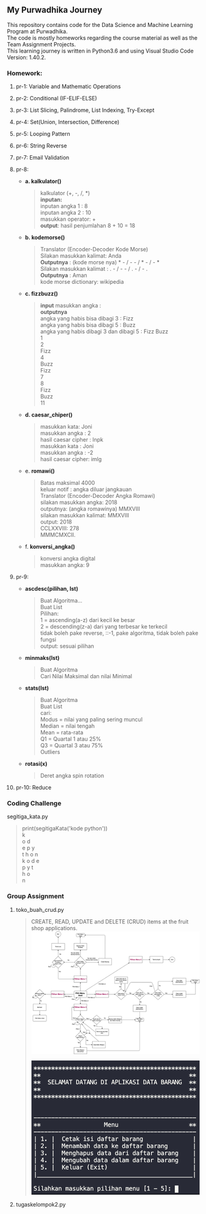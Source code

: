 ## My Purwadhika Journey

This repository contains code for the Data Science and Machine Learning Program at Purwadhika.<br>
The code is mostly homeworks regarding the course material as well as the Team Assignment Projects.<br>
This learning journey is written in Python3.6 and using Visual Studio Code Version: 1.40.2.

### Homework:<br/>
  1. pr-1: Variable and Mathematic Operations
  2. pr-2: Conditional (IF-ELIF-ELSE)
  3. pr-3: List Slicing, Palindrome, List Indexing, Try-Except
  4. pr-4: Set(Union, Intersection, Difference)
  5. pr-5: Looping Pattern
  6. pr-6: String Reverse
  7. pr-7: Email Validation
  8. pr-8: 
      - <b>a. kalkulator()</b>
        > kalkulator (+, -, /, *)<br>
        > <b>inputan:</b><br>
        > inputan angka 1 : 8<br>
        > inputan angka 2 : 10<br>
        > masukkan operator: + <br>
        > <b>output</b>: hasil penjumlahan 8 + 10 = 18 <br>
      - <b>b. kodemorse()</b>
        > Translator (Encoder-Decoder Kode Morse)<br>
        > Silakan masukkan kalimat: Anda<br>
        > <b>Outputnya</b> : (kode morse nya) * - / - - / * - / - *<br>
        > Silakan masukkan kalimat : . - / - - / . - / - .<br>
        > <b>Outputnya</b> : Aman<br>
        > kode morse dictionary: wikipedia<br>
      - <b>c. fizzbuzz()</b>
        > <b>input</b> masukkan angka :<br>
        > <b>outputnya</b><br>
        > angka yang habis bisa dibagi 3 : Fizz<br>
        > angka yang habis bisa dibagi 5 : Buzz <br>
        > angka yang habis dibagi 3 dan dibagi 5 : Fizz Buzz <br>
        > 1<br>
        > 2<br>
        > Fizz<br>
        > 4<br>
        > Buzz<br>
        > Fizz<br>
        > 7<br>
        > 8<br>
        > Fizz<br>
        > Buzz<br>
        > 11<br>
      - <b>d. caesar_chiper()</b>
        > masukkan kata: Joni <br>
        > masukkan angka : 2<br>
        > hasil caesar cipher : lnpk<br>
        > masukkan kata : Joni <br>
        > masukkan angka : -2<br>
        > hasil caesar cipher: imlg<br>
      - e. <b>romawi()</b>
        > Batas maksimal 4000<br>
        > keluar notif : angka diluar jangkauan<br>
        > Translator (Encoder-Decoder Angka Romawi)<br>
        > silakan masukkan angka: 2018<br>
        > outputnya: (angka romawinya) MMXVIII<br>
        > silakan masukkan kalimat: MMXVIII<br>
        > output: 2018<br>
        > CCLXXVIII: 278<br>
        > MMMCMXCII.<br>
      - f. <b>konversi_angka()</b>
        > konversi angka digital<br>
        > masukkan angka: 9<br>

  9. pr-9: 
      - <b>ascdesc(pilihan, lst)</b>
        > Buat Algoritma...<br>
        > Buat List <br>
        > Pilihan:<br>
        > 1 = ascending(a-z) dari kecil ke besar <br>
        > 2 = descending(z-a) dari yang terbesar ke terkecil <br>
        > tidak boleh pake reverse, ::-1, pake algoritma, tidak boleh pake fungsi <br>
        > output: sesuai pilihan <br>
      - <b>minmaks(lst)</b>
        > Buat Algoritma <br>
        > Cari Nilai Maksimal dan nilai Minimal <br>
      - <b>stats(lst)</b> 
        > Buat Algoritma<br>
        > Buat List <br>
        > cari:<br>
        > Modus = nilai yang paling sering muncul <br>
        > Median = nilai tengah<br>
        > Mean = rata-rata <br>
        > Q1 = Quartal 1 atau 25%<br>
        > Q3 = Quartal 3 atau 75%<br>
        > Outliers<br>
      - <b>rotasi(x)</b>
        > Deret angka spin rotation
  10. pr-10: Reduce

### Coding Challenge<br>
segitiga_kata.py
  > print(segitigaKata('kode python'))<br>
  > k<br>
  > o d<br>
  > e p y<br>
  > t h o n<br>
  > k o d e<br>
  > p y t<br>
  > h o<br>
  > n<br>

### Group Assignment<br>
  1. toko_buah_crud.py<br>
      > CREATE, READ, UPDATE and DELETE (CRUD) items at the fruit shop applications.
    ![toko_buah_flow_chart](toko_buah_flow_chart.png)
    <br/>
    <center>![toko_buah](toko-buah-CRUD.png)</center>
  2. tugaskelompok2.py
